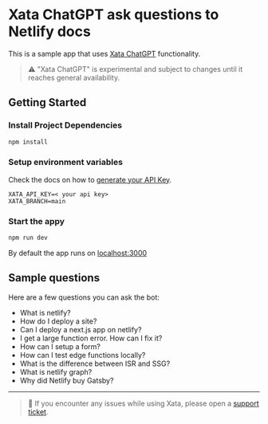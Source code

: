 # Xata ChatGPT ask questions to Netlify docs

This is a sample app that uses [Xata ChatGPT](https://xata.io/chatgpt) functionality.

> ⚠️ "Xata ChatGPT" is experimental and subject to changes until it reaches general availability.

## Getting Started


### Install Project Dependencies

```bash
npm install
```

### Setup environment variables


Check the docs on how to [generate your API Key](https://xata.io/docs/getting-started/api-keys).

```
XATA_API_KEY=< your api key>
XATA_BRANCH=main
```

### Start the appy

```bash
npm run dev
```
By default the app runs on [localhost:3000](http://localhost:3000)

## Sample questions

Here are a few questions you can ask the bot:
* What is netlify?
* How do I deploy a site?
* Can I deploy a next.js app on netlify?
* I get a large function error. How can I fix it?
* How can I setup a form?
* How can I test edge functions locally?
* What is the difference between ISR and SSG?
* What is netlify graph?
* Why did Netlify buy Gatsby?
---

> 🐛 If you encounter any issues while using Xata, please open a [support ticket](https://support.xata.io/hc/en-usrequests/new).
